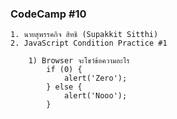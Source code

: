 ### CodeCamp #10
    1. นายสุพรรคกิจ สิทธิ (Supakkit Sitthi)
    2. JavaScript Condition Practice #1

        1) Browser จะโชว์ข้อความอะไร
            if (0) {
                alert('Zero');
            } else {
                alert('Nooo');
            }